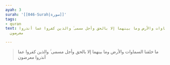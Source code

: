 ```yaml
---
ayah: 3
surah: '[[046-Surah|سورة]]'
tags:
- quran
text: ما خلقنا السماوات والأرض وما بينهما إلا بالحق وأجل مسمى ۚ والذين كفروا عما أنذروا
  معرضون

---
```

> ما خلقنا السماوات والأرض وما بينهما إلا بالحق وأجل مسمى ۚ والذين كفروا عما أنذروا معرضون
